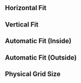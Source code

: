 

## Horizontal Fit

## Vertical Fit

## Automatic Fit (Inside)

## Automatic Fit (Outside)

## Physical Grid Size